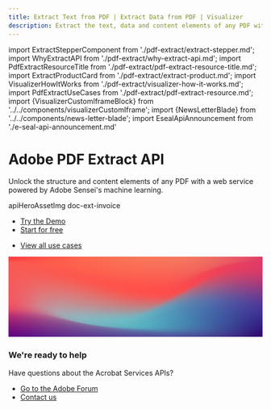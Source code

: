```yaml
---
title: Extract Text from PDF | Extract Data from PDF | Visualizer
description: Extract the text, data and content elements of any PDF with a web service powered by Adobe Sensei's machine learning. Try a free tier of Adobe PDF Extract today!
---
```


import ExtractStepperComponent from './pdf-extract/extract-stepper.md';
import WhyExtractAPI from './pdf-extract/why-extract-api.md';
import PdfExtractResourceTitle from './pdf-extract/pdf-extract-resource-title.md';
import ExtractProductCard from './pdf-extract/extract-product.md';
import VisualizerHowItWorks from './pdf-extract/visualizer-how-it-works.md';
import PdfExtractUseCases from './pdf-extract/pdf-extract-resource.md';
import {VisualizerCustomIframeBlock} from '../../components/visualizerCustomIframe';
import {NewsLetterBlade} from '../../components/news-letter-blade';
import EsealApiAnnouncement from './e-seal-api-announcement.md'

<Hero slots="heading, text, assetsImg, buttons" customLayout primaryOutline variant="fullwidth"  variantsTypeSecondary='primary'  className="herobgImage Hero-Banner hero-btn-color"/>

# Adobe PDF Extract API

Unlock the structure and content elements of any PDF with a web service powered by Adobe Sensei's machine learning.

apiHeroAssetImg doc-ext-invoice

- [Try the Demo](https://acrobatservices.adobe.com/dc-visualizer-app/index.html)
- [Start for free](https://acrobatservices.adobe.com/dc-integration-creation-app-cdn/main.html?api=pdf-extract-api)

<WrapperComponent slots="content" repeat="1" theme="lightest" className="padding-zero Key-features-of-Adobe-PDF-Extract-API" enableMaxHeight/>

<WhyExtractAPI/>

<WrapperComponent slots="content" repeat="1" theme="light" className="How-it-works"/>

<VisualizerHowItWorks/>

<WrapperComponent slots="content" repeat="1" theme="lightest" className="How-it-works"/>

<VisualizerCustomIframeBlock theme="lightest" className="video-conetnt"/>

<WrapperComponent slots="content" repeat="1" theme="light" className="Get-started-in-minutes"/>

<ExtractStepperComponent />

<WrapperComponent slots="content" repeat="1" theme="lightest"/>

<PdfExtractResourceTitle/>

<WrapperComponent slots="content" repeat="1" theme="lightest" enableMaxWidth maxWidth='795px'/>

<PdfExtractUseCases />

<TextBlock slots="buttons" isCentered theme="lightest"  className='padding-5'/>

- [View all use cases](/src/pages/use-cases/content-and-data-extraction/)

<WrapperComponent slots="content" repeat="1" theme="light" className="Explore-other-Adobe-Document-Services-APIs"/>

<ExtractProductCard/>

<NewsLetterBlade className="news-letter"/>

<DCSummaryBlock slots="image, heading, text, buttons" theme="lightest" background="white" className="We-are-ready-to-help"/>

![](../images/bg-hero.jpeg)

### We're ready to help

Have questions about the Acrobat Services APIs?

- [Go to the Adobe Forum](https://www.adobe.com/go/pdftoolsapi_forum)
- [Contact us](../pricing/contact.md)

<!-- <APIPixelRetargeting/> -->

